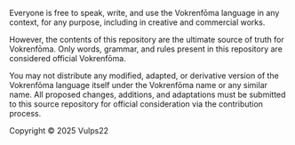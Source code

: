 Everyone is free to speak, write, and use the Vokrenfōma language in any context, for any purpose, including in creative and commercial works.

However, the contents of this repository are the ultimate source of truth for Vokrenfōma. Only words, grammar, and rules present in this repository are considered official Vokrenfōma.

You may not distribute any modified, adapted, or derivative version of the Vokrenfōma language itself under the Vokrenfōma name or any similar name. All proposed changes, additions, and adaptations must be submitted to this source repository for official consideration via the contribution process.

Copyright © 2025 Vulps22